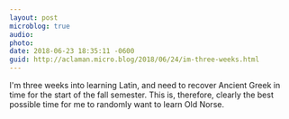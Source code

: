 ```yaml
---
layout: post
microblog: true
audio: 
photo: 
date: 2018-06-23 18:35:11 -0600
guid: http://aclaman.micro.blog/2018/06/24/im-three-weeks.html
---
```

I'm three weeks into learning Latin, and need to recover Ancient Greek in time for the start of the fall semester. This is, therefore, clearly the best possible time for me to randomly want to learn Old Norse.
